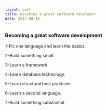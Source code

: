 ```yaml
---
layout: post
title: Becoming a great software developer
date: 2017-08-18
---
```


### Becoming a great software development

1-Pic one language and learn the basics.

2-Build something small.

3-Learn a framework.

4-Learn database technology.

5-Learn structural best practices.

6-Learn a second  language.

7-Build something substantial.
